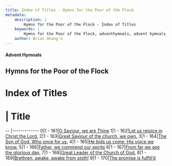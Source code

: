 ```yaml
---
title: Index of Titles - Hymns for the Poor of the Flock
metadata:
    description: |
        Hymns for the Poor of the Flock - Index of Titles
    keywords: |
        Hymns for the Poor of the Flock, adventhymnals, advent hymnals, index
    author: Brian Onang'o
---
```


#### Advent Hymnals

## Hymns for the Poor of the Flock

# Index of Titles
# | Title                        
-- |-------------
0|1 - 161|[O Saviour, we are Thine](/101-200/161-170/01.O-Saviour,-we-are-Thine)
1|1 - 162|[Let us rejoice in Christ the Lord.](/101-200/161-170/02.Let-us-rejoice-in-Christ-the-Lord)
2|1 - 163|[Great Saviour of the church, we own.](/101-200/161-170/03.Great-Saviour-of-the-church,-we-own)
3|1 - 164|[The Son of God, Who once for us.](/101-200/161-170/04.The-Son-of-God,-Who-once-for-us)
4|1 - 165|[He bids us come; His voice we know.](/101-200/161-170/05.He-bids-us-come;-His-voice-we-know)
5|1 - 166|[Father, we commend our spirits](/101-200/161-170/06.Father,-we-commend-our-spirits)
6|1 - 167|[From far we see the glorious day.](/101-200/161-170/07.From-far-we-see-the-glorious-day)
7|1 - 168|[Great Leader of the Church of God.](/101-200/161-170/08.Great-Leader-of-the-Church-of-God)
8|1 - 169|[Brethren, awake, awake from sloth!](/101-200/161-170/09.Brethren,-awake,-awake-from-sloth!)
9|1 - 170|[The promise is fulfill’d](/101-200/161-170/10.The-promise-is-fulfill’d)
